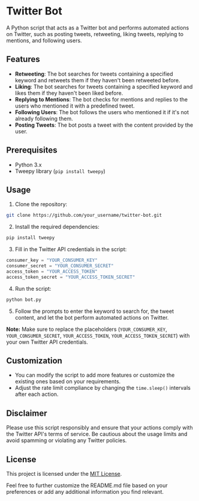 # Twitter Bot

A Python script that acts as a Twitter bot and performs automated actions on Twitter, such as posting tweets, retweeting, liking tweets, replying to mentions, and following users.

## Features

- **Retweeting**: The bot searches for tweets containing a specified keyword and retweets them if they haven't been retweeted before.
- **Liking**: The bot searches for tweets containing a specified keyword and likes them if they haven't been liked before.
- **Replying to Mentions**: The bot checks for mentions and replies to the users who mentioned it with a predefined tweet.
- **Following Users**: The bot follows the users who mentioned it if it's not already following them.
- **Posting Tweets**: The bot posts a tweet with the content provided by the user.

## Prerequisites

- Python 3.x
- Tweepy library (`pip install tweepy`)

## Usage

1. Clone the repository:

```bash
git clone https://github.com/your_username/twitter-bot.git
```

2. Install the required dependencies:

```bash
pip install tweepy
```

3. Fill in the Twitter API credentials in the script:

```python
consumer_key = "YOUR_CONSUMER_KEY"
consumer_secret = "YOUR_CONSUMER_SECRET"
access_token = "YOUR_ACCESS_TOKEN"
access_token_secret = "YOUR_ACCESS_TOKEN_SECRET"
```

4. Run the script:

```bash
python bot.py
```

5. Follow the prompts to enter the keyword to search for, the tweet content, and let the bot perform automated actions on Twitter.

**Note:** Make sure to replace the placeholders (`YOUR_CONSUMER_KEY`, `YOUR_CONSUMER_SECRET`, `YOUR_ACCESS_TOKEN`, `YOUR_ACCESS_TOKEN_SECRET`) with your own Twitter API credentials.

## Customization

- You can modify the script to add more features or customize the existing ones based on your requirements.
- Adjust the rate limit compliance by changing the `time.sleep()` intervals after each action.

## Disclaimer

Please use this script responsibly and ensure that your actions comply with the Twitter API's terms of service. Be cautious about the usage limits and avoid spamming or violating any Twitter policies.

## License

This project is licensed under the [MIT License](LICENSE).

Feel free to further customize the README.md file based on your preferences or add any additional information you find relevant.

